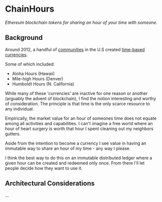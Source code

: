 # ChainHours
_Ethereum blockchain tokens for sharing an hour of your time with someone._

## Background
Around 2012, a handful of [communities](https://en.wikipedia.org/wiki/List_of_community_currencies_in_the_United_States) in the U.S created [time-based currencies](https://en.wikipedia.org/wiki/Time-based_currency).

Some of which included:
* Aloha Hours (Hawaii)
* Mile-high Hours (Denver)
* Humboldt Hours (N. California)

While many of these 'currencies' are inactive for one reason or another (arguably the advent of blockchain), I find the notion interesting and worthy of consideration. The principle is that time is the only scarce resource to any individual.

Empirically, the market value for an hour of someones time does not equate among all activities and capabilities. I can't imagine a free world where an hour of heart surgery is worth that hour I spent cleaning out my neighbors gutters.

Aside from the intention to become a currency I see value in having an immutable way to share an hour of my time - any way I please.

I think the best way to do this on an immutable distributed ledger where a given hour can be created and redeemed only once. From there I'll let people decide how they want to use it.

## Architectural Considerations
...
